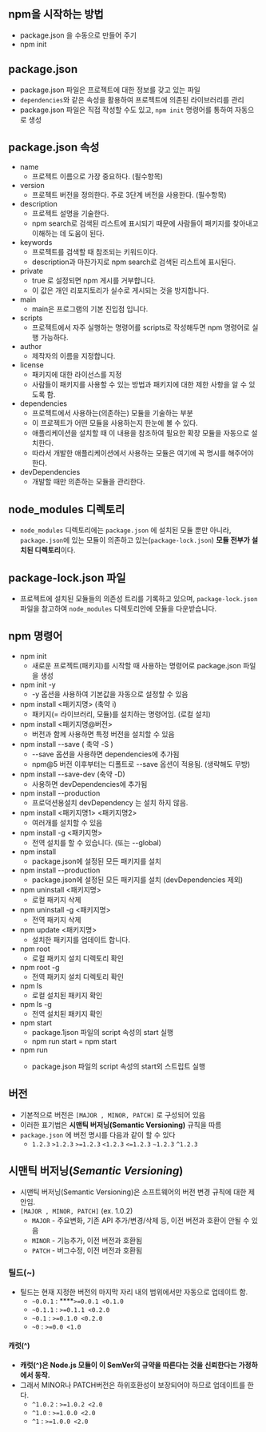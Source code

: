 
## npm을 시작하는 방법
  * package.json 을 수동으로 만들어 주기 
  * npm init 

## package.json
  * package.json 파일은 프로젝트에 대한 정보를 갖고 있는 파일
  *  `dependencies`와 같은 속성을 활용하여 프로젝트에 의존된 라이브러리를 관리
  *  package.json 파일은 직접 작성할 수도 있고, `npm init` 명령어를 통하여 자동으로 생성

## package.json 속성 
  * name 
    * 프로젝트 이름으로 가장 중요하다. (필수항목) 
  * version 
    * 프로젝트 버전을 정의한다. 주로 3단계 버전을 사용한다. (필수항목)
  * description 
    * 프로젝트 설명을 기술한다. 
    * npm search로 검색된 리스트에 표시되기 때문에 사람들이 패키지를 찾아내고 이해하는 데 도움이 된다.
  * keywords
    * 프로젝트를 검색할 때 참조되는 키워드이다.
    * description과 마찬가지로 npm search로 검색된 리스트에 표시된다.
  * private 
    *  true 로 설정되면 npm 게시를 거부합니다.
    *  이 값은 개인 리포지토리가 실수로 게시되는 것을 방지합니다.
  * main 
    * main은 프로그램의 기본 진입점 입니다.
  * scripts
    *  프로젝트에서 자주 실행하는 명령어를 scripts로 작성해두면 npm 명령어로 실행 가능하다.
  * author
    * 제작자의 이름을 지정합니다.
  * license
    * 패키지에 대한 라이선스를 지정
    * 사람들이 패키지를 사용할 수 있는 방법과 패키지에 대한 제한 사항을 알 수 있도록 함.
  * dependencies
    * 프로젝트에서 사용하는(의존하는) 모듈을 기술하는 부분
    * 이 프로젝트가 어떤 모듈을 사용하는지 한눈에 볼 수 있다.
    * 애플리케이션을 설치할 때 이 내용을 참조하여 필요한 확장 모듈을 자동으로 설치한다.
    * 따라서 개발한 애플리케이션에서 사용하는 모듈은 여기에 꼭 명시를 해주어야 한다. 
  * devDependencies
    * 개발할 때만 의존하는 모듈을 관리한다.

## node_modules 디렉토리 
  * `node_modules` 디렉토리에는 `package.json` 에 설치된 모듈 뿐만 아니라, `package.json`에 있는 모듈이 의존하고 있는(`package-lock.json`) **모듈 전부가 설치된 디렉토리**이다. 

## package-lock.json 파일 
  * 프로젝트에 설치된 모듈들의 의존성 트리를 기록하고 있으며, `package-lock.json` 파일을 참고하여 `node_modules` 디렉토리안에 모듈을 다운받습니다.

## npm 명령어 
  * npm init
    * 새로운 프로젝트(패키지)를 시작할 때 사용하는 명령어로 package.json 파일을 생성
  * npm init -y 
    * -y 옵션을 사용하여 기본값을 자동으로 설정할 수 있음
  * npm install <패키지명> (축약 i)
    * 패키지(= 라이브러리, 모듈)를 설치하는 명령어임. (로컬 설치)
  * npm install <패키지명@버전> 
    * 버전과 함께 사용하면 특정 버전을 설치할 수 있음
  * npm install --save  ( 축약 -S )
    * --save 옵션을 사용하면 dependencies에 추가됨
    *  npm@5 버전 이후부터는 디폴트로 --save 옵션이 적용됨. (생략해도 무방)
  * npm install --save-dev (축약 -D)
    * 사용하면 devDependencies에 추가됨
  * npm install --production 
    * 프로덕션용설치 devDependency 는 설치 하지 않음. 
  * npm install <패키지명1> <패키지명2>
    * 여러개를 설치할 수 있음
  * npm install -g <패키지명> 
    * 전역 설치를 할 수 있습니다. (또는 --global) 
  * npm install
    * package.json에 설정된 모든 패키지를 설치
  * npm install --production
    * package.json에 설정된 모든 패키지를 설치 (devDependencies 제외) 
  * npm uninstall <패키지명>
    * 로컬 패키지 삭제 
  * npm uninstall -g <패키지명> 
    * 전역 패키지 삭제
  * npm update <패키지명> 
    * 설치한 패키지를 업데이트 합니다. 
  * npm root
    * 로컬 패키지 설치 디렉토리 확인
  * npm root -g 
    * 전역 패키지 설치 디렉토리 확인 
  * npm ls 
    * 로컬 설치된 패키지 확인
  * npm ls -g 
    *  전역 설치된 패키지 확인 
  * npm start 
    * package.1json 파일의 script 속성의 start 실행
    * npm run start = npm start 
  * npm run <script-name>
    * package.json 파일의 script 속성의 start외 스트립트 실행 

## 버전
  * 기본적으로 버전은 `[MAJOR , MINOR, PATCH]` 로 구성되어 있음
  * 이러한 표기법은 **시맨틱 버저닝(Semantic Versioning)** 규칙을 따름
  * `package.json` 에 버전 명시를 다음과 같이 할 수 있다
    * `1.2.3` `>1.2.3` `>=1.2.3` `<1.2.3` `<=1.2.3` `~1.2.3` `^1.2.3`

## 시맨틱 버저닝(***Semantic Versioning***)
  * 시맨틱 버저닝(Semantic Versioning)은 소프트웨어의 버전 변경 규칙에 대한 제안임. 
  * `[MAJOR , MINOR, PATCH]` (ex. 1.0.2)
    * `MAJOR` - 주요변화, 기존 API 추가/변경/삭제 등, 이전 버전과 호환이 안될 수 있음
    * `MINOR` - 기능추가, 이전 버전과 호환됨
    * `PATCH` - 버그수정, 이전 버전과 호환됨
  
### 틸드(~)
  * 틸드는 현재 지정한 버전의 마지막 자리 내의 범위에서만 자동으로 업데이트 함. 
    * `~0.0.1`  : ****`>=0.0.1 <0.1.0`
    * `~0.1.1`  : `>=0.1.1 <0.2.0`
    * `~0.1`  : `>=0.1.0 <0.2.0`
    * `~0`  : `>=0.0 <1.0`

#### 캐럿(^)
  * **캐럿(`^`)은 Node.js 모듈이 이 SemVer의 규약을 따른다는 것을 신뢰한다는 가정하에서 동작.**
  * 그래서 MINOR나 PATCH버전은 하위호환성이 보장되어야 하므로 업데이트를 한다.
    * `^1.0.2` : `>=1.0.2 <2.0`
    * `^1.0` : `>=1.0.0 <2.0`
    * `^1` : `>=1.0.0 <2.0`
